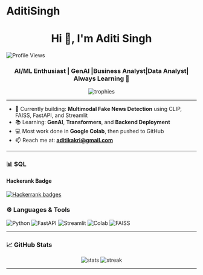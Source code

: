 # AditiSingh
<h1 align="center">Hi 👋, I'm Aditi Singh</h1>
 <img src="https://komarev.com/ghpvc/?username=aditisingh2912&label=Profile%20views&color=0e75b6&style=flat" alt="Profile Views" />

<h3 align="center">AI/ML Enthusiast | GenAI |Business Analyst|Data Analyst| Always Learning 🚀</h3>

<p align="center">
  <img src="https://github-profile-trophy.vercel.app/?username=aditisingh2912&theme=darkhub&row=2&column=3" alt="trophies" />
 
</p>

---

- 🔭 Currently building: **Multimodal Fake News Detection** using CLIP, FAISS, FastAPI, and Streamlit  
- 📚 Learning: **GenAI**, **Transformers**, and **Backend Deployment**  
- 💻 Most work done in **Google Colab**, then pushed to GitHub  
- 📫 Reach me at: **aditikakri@gmail.com**

---

### 📊 SQL
 #### Hackerank Badge

[![Hackerrank badges](https://hackerrank-badges.vercel.app/aditisingh_211a1)](https://hackerrank.com/profile/aditisingh_211a1/)

### ⚙️ Languages & Tools

![Python](https://img.shields.io/badge/Python-3670A0?style=for-the-badge&logo=python&logoColor=white)
![FastAPI](https://img.shields.io/badge/FastAPI-005571?style=for-the-badge&logo=fastapi)
![Streamlit](https://img.shields.io/badge/Streamlit-FF4B4B?style=for-the-badge&logo=streamlit&logoColor=white)
![Colab](https://img.shields.io/badge/Google_Colab-F9AB00?style=for-the-badge&logo=googlecolab&logoColor=white)
![FAISS](https://img.shields.io/badge/FAISS-2496ED?style=for-the-badge&logo=data:image/svg+xml;base64,&logoColor=white)


---

### 📈 GitHub Stats

<p align="center">
  <img src="https://github-readme-stats.vercel.app/api?username=aditisingh2912&show_icons=true&theme=github_dark&hide=contribs,prs" alt="stats" />
  <img src="https://github-readme-streak-stats.herokuapp.com/?user=aditisingh2912&theme=github-dark-blue" alt="streak" />
</p>

---
